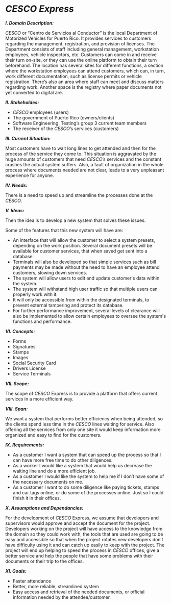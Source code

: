 # _*_CESCO_ Express*_

_**I. Domain Description:**_

_CESCO_ or “Centro de Servicios al Conductor” is the local Department of Motorized Vehicles for Puerto Rico. It provides services to customers regarding the management, registration, and provision of licenses. The Department consists of staff including general management, workstation employees, vehicle inspectors, etc. Customers can come in and receive their turn on-site, or they can use the online platform to obtain their turn beforehand. The location has several sites for different functions, a section where the workstation employees can attend customers, which can, in turn, work different documentation, such as license permits or vehicle registration. There’s also an area where staff can meet and discuss matters regarding work. Another space is the registry where paper documents not yet converted to digital are.

_**II. Stakeholdes:**_

+ _CESCO_ employees (users)
+ The government of Puerto Rico (owners/clients)
+ Software Engineering: Testing’s group 3 current team members
+ The receiver of the _CESCO_’s services (customers)

_**III. Current Situation:**_

Most customers have to wait long lines to get attended and then for the process of the service they come to. This situation is aggravated by the huge amounts of customers that need _CESCO_’s services and the constant crashes the actual system suffers. Also, a fault of organization in the whole process where documents needed are not clear, leads to a very unpleasant experience for anyone.

_**IV. Needs:**_

There is a need to speed up and streamline the processes done at the _CESCO_.

_**V. Ideas:**_

Then the idea is to develop a new system that solves these issues.

Some of the features that this new system will have are:
    
+ An interface that will allow the customer to select a system presets, depending on the work position. Several document presets will be available for customer services, that when saved get sent into a database. 
+ Terminals will also be developed so that simple services such as bill payments may be made without the need to have an employee attend customers, slowing down services.
+ The system will allow users to edit and update customer's data within the system. 
+ The system will withstand high user traffic so that multiple users can properly work with it. 
+ It will only be accessible from within the designated terminals, to prevent external tampering and protect its database. 
+ For further performance improvement, several levels of clearance will also be implemented to allow certain employees to oversee the system's functions and performance.

_**VI. Concepts:**_

+ Forms
+ Signatures
+ Stamps
+ Images
+ Social Security Card
+ Drivers License
+ Service Terminals

_**VII. Scope:**_

The scope of _CESCO_ Express is to provide a platform that offers current services in a more efficient way. 

_**VIII. Span:**_

We want a system that performs better efficiency when being attended, so the clients spend less time in the _CESCO_ lines waiting for service. Also offering all the services from only one site it would keep information more organized and easy to find for the customers. 


_**IX. Requirements:**_

- As a customer I want a system that can speed up the process so that I can have more free time to do other diligences. 
- As a worker I would like a system that would help us decrease the waiting line and do a more efficient job.
- As a customer I would like the system to help me if I don’t have some of the necessary documents on me.
- As a customer I want to do some diligence like paying tickets, stamps and car tags online, or do some of the processes online. Just so I could finish it in their offices. 

_**X. Assumptions and Dependancies:**_

For the development of _CESCO_ Express, we assume that developers and supervisors would approve and accept the document for the project. Developers working on the project will have access to the knowledge from the domain so they could work with, the tools that are used are going to be easy and accessible so that when the project rotates new developers don’t have difficulty using it and can catch up easily to keep with the project. The project will end up helping to speed the process in _CESCO_ offices, give a better service and help the people that have some problems with their documents or their trip to the offices. 

_**XI. Goals:**_

+ Faster attendance
+ Better, more reliable, streamlined system
+ Easy access and retrieval of the needed documents, or official information needed by the attendee/customer.

